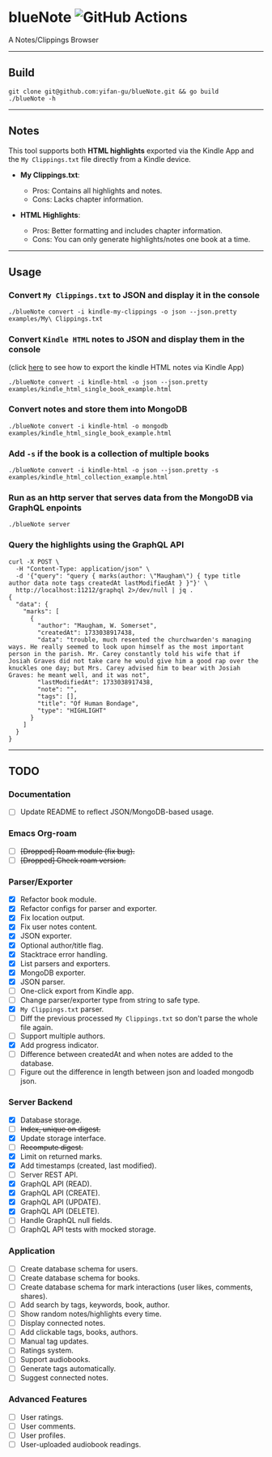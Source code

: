 # blueNote ![GitHub Actions](https://github.com/yifan-gu/blueNote/actions/workflows/go.yml/badge.svg)
A Notes/Clippings Browser

---

## Build
```
git clone git@github.com:yifan-gu/blueNote.git && go build
./blueNote -h
```


---

## Notes
This tool supports both **HTML highlights** exported via the Kindle App and the `My Clippings.txt` file directly from a Kindle device.

- **My Clippings.txt**:
  - Pros: Contains all highlights and notes.
  - Cons: Lacks chapter information.

- **HTML Highlights**:
  - Pros: Better formatting and includes chapter information.
  - Cons: You can only generate highlights/notes one book at a time.

---

## Usage

### Convert `My Clippings.txt` to JSON and display it in the console
``` 
./blueNote convert -i kindle-my-clippings -o json --json.pretty examples/My\ Clippings.txt
```

### Convert `Kindle HTML` notes to JSON and display them in the console
(click [here](Documents/HOW_TO_EXPORT_KINDLE_HTML_HIGHLIGHTS.md) to see how to export the kindle HTML notes via Kindle App)
```
./blueNote convert -i kindle-html -o json --json.pretty examples/kindle_html_single_book_example.html
```

### Convert notes and store them into MongoDB
```
./blueNote convert -i kindle-html -o mongodb examples/kindle_html_single_book_example.html
```

<!-- deprecated
### Convert notes to org-roam files and save to the current dir
```
./blueNote convert -i kindle-html -o org-roam examples/kindle_html_single_book_example.html ./
```
-->

### Add `-s` if the book is a collection of multiple books
```
./blueNote convert -i kindle-html -o json --json.pretty -s examples/kindle_html_collection_example.html
```

### Run as an http server that serves data from the MongoDB via GraphQL enpoints

``` 
./blueNote server
```

### Query the highlights using the GraphQL API

```
curl -X POST \
  -H "Content-Type: application/json" \
  -d '{"query": "query { marks(author: \"Maugham\") { type title author data note tags createdAt lastModifiedAt } }"}' \
  http://localhost:11212/graphql 2>/dev/null | jq .
{
  "data": {
    "marks": [
      {
        "author": "Maugham, W. Somerset",
        "createdAt": 1733038917438,
        "data": "trouble, much resented the churchwarden's managing ways. He really seemed to look upon himself as the most important person in the parish. Mr. Carey constantly told his wife that if Josiah Graves did not take care he would give him a good rap over the knuckles one day; but Mrs. Carey advised him to bear with Josiah Graves: he meant well, and it was not",
        "lastModifiedAt": 1733038917438,
        "note": "",
        "tags": [],
        "title": "Of Human Bondage",
        "type": "HIGHLIGHT"
      }
    ]
  }
}
```


<!--### Browse and edit the notes with tags in Emacs Org
![View and Edit Notes in Emacs Org-roam](screenshots/view-notes-with-emacs-org-roam.png)

### Sync the org-roam database
Remember to run `M-x org-roam-db-sync` to sync the org-roam database.
![Run org-roam-db-sync](screenshots/org-roam-db-sync.png)

### 📖 Happy Notes Searching! 📖
![Search for Notes in Emacs Org-roam](screenshots/search-keywords-with-emacs-org-roam.png)

---

## References

- [Doom Emacs](https://github.com/doomemacs/doomemacs)
- [Org-roam](https://www.orgroam.com/)
- [My Doom Emacs Config](https://github.com/yifan-gu/.doom)
- A [custom Emacs theme](https://github.com/yifan-gu/.doom/blob/master/themes/org-leuven-theme.el) for Org-roam mode, based on [Leuven](https://github.com/fniessen/emacs-leuven-theme). -->

---

## TODO

### Documentation
- [ ] Update README to reflect JSON/MongoDB-based usage.

### Emacs Org-roam
- [ ] <s>[Dropped] Roam module (fix bug).</s>
- [ ] <s>[Dropped] Check roam version.</s>

### Parser/Exporter
- [x] Refactor book module.
- [x] Refactor configs for parser and exporter.
- [x] Fix location output.
- [x] Fix user notes content.
- [x] JSON exporter.
- [x] Optional author/title flag.
- [x] Stacktrace error handling.
- [x] List parsers and exporters.
- [x] MongoDB exporter.
- [x] JSON parser.
- [ ] One-click export from Kindle app.
- [ ] Change parser/exporter type from string to safe type.
- [x] `My Clippings.txt` parser.
- [ ] Diff the previous processed `My Clippings.txt` so don't parse the whole file again.
- [ ] Support multiple authors.
- [x] Add progress indicator.
- [ ] Difference between createdAt and when notes are added to the database.
- [ ] Figure out the difference in length between json and loaded mongodb json.

### Server Backend
- [x] Database storage.
- [ ] <s>Index, unique on digest.</s>
- [x] Update storage interface.
- [ ] <s>Recompute digest.</s>
- [x] Limit on returned marks.
- [x] Add timestamps (created, last modified).
- [ ] Server REST API.
- [x] GraphQL API (READ).
- [x] GraphQL API (CREATE).
- [x] GraphQL API (UPDATE).
- [x] GraphQL API (DELETE).
- [ ] Handle GraphQL null fields.
- [ ] GraphQL API tests with mocked storage.

### Application
- [ ] Create database schema for users.
- [ ] Create database schema for books.
- [ ] Create database schema for mark interactions (user likes, comments, shares).
- [ ] Add search by tags, keywords, book, author.
- [ ] Show random notes/highlights every time.
- [ ] Display connected notes.
- [ ] Add clickable tags, books, authors.
- [ ] Manual tag updates.
- [ ] Ratings system.
- [ ] Support audiobooks.
- [ ] Generate tags automatically.
- [ ] Suggest connected notes.

### Advanced Features
- [ ] User ratings.
- [ ] User comments.
- [ ] User profiles.
- [ ] User-uploaded audiobook readings.
